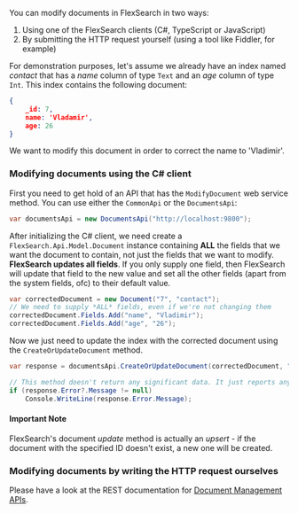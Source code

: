 You can modify documents in FlexSearch in two ways:

1. Using one of the FlexSearch clients (C#, TypeScript or JavaScript)
2. By submitting the HTTP request yourself (using a tool like Fiddler, for example)

For demonstration purposes, let's assume we already have an index named *contact* that has a *name* column of type `Text` and an *age* column of type `Int`. This index contains the following document:

```json
{
    _id: 7,
    name: 'Vladamir',
    age: 26
}
```

We want to modify this document in order to correct the name to 'Vladimir'.

### Modifying documents using the C# client

First you need to get hold of an API that has the `ModifyDocument` web service method. You can use either the `CommonApi` or the `DocumentsApi`:

```csharp
var documentsApi = new DocumentsApi("http://localhost:9800");
```

After initializing the C# client, we need create a `FlexSearch.Api.Model.Document` instance containing **ALL** the fields that we want the document to contain, not just the fields that we want to modify. **FlexSearch updates all fields**. If you only supply one field, then FlexSearch will update that field to the new value and set all the other fields (apart from the system fields, ofc) to their default value.

```csharp
var correctedDocument = new Document("7", "contact");
// We need to supply *ALL* fields, even if we're not changing them
correctedDocument.Fields.Add("name", "Vladimir");
correctedDocument.Fields.Add("age", "26");
```

Now we just need to update the index with the corrected document using the `CreateOrUpdateDocument` method.

```csharp
var response = documentsApi.CreateOrUpdateDocument(correctedDocument, "contact", "7");

// This method doesn't return any significant data. It just reports any errors.
if (response.Error?.Message != null)
    Console.WriteLine(response.Error.Message);
```

#### Important Note
FlexSearch's document *update* method is actually an *upsert* - if the document with the specified ID doesn't exist, a new one will be created.

### Modifying documents by writing the HTTP request ourselves

Please have a look at the REST documentation for [Document Management APIs].

[Document Management APIs]: https://flexsearch.net/docs/rest/examples/documents.html